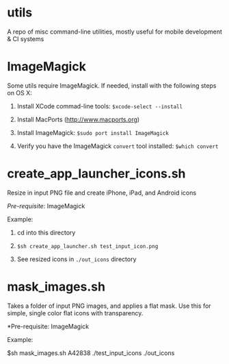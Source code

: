 utils
=====

A repo of misc command-line utilities, mostly useful for mobile development & CI systems

ImageMagick
=====

Some utils require ImageMagick. If needed, install with the following steps on OS X:

1) Install XCode commad-line tools: `$xcode-select --install`

2) Install MacPorts (http://www.macports.org)

3) Install ImageMagick: `$sudo port install ImageMagick`

4) Verify you have the ImageMagick `convert` tool installed: `$which convert`

create_app_launcher_icons.sh
======

Resize in input PNG file and create iPhone, iPad, and Android icons

*Pre-requisite*: ImageMagick

Example:

1) cd into this directory

2)  `$sh create_app_launcher.sh test_input_icon.png`

3) See resized icons in `./out_icons` directory

mask_images.sh
=======

Takes a folder of input PNG images, and applies a flat mask. Use this for simple, single color flat icons with transparency.

*Pre-requisite: ImageMagick

Example:

$sh mask_images.sh A42838 ./test_input_icons ./out_icons
